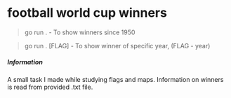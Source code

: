 # football world cup winners

> go run . - To show winners since 1950

> go run . [FLAG] - To show winner of specific year, (FLAG - year)

##### Information
A small task I made while studying flags and maps. Information on winners is read from provided .txt file.